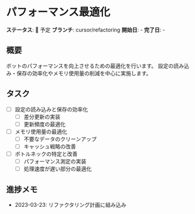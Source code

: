 # パフォーマンス最適化

**ステータス**: 📅 予定
**ブランチ**: cursor/refactoring
**開始日**: -
**完了日**: -

## 概要
ボットのパフォーマンスを向上させるための最適化を行います。
設定の読み込み・保存の効率化やメモリ使用量の削減を中心に実施します。

## タスク
- [ ] 設定の読み込みと保存の効率化
  - [ ] 差分更新の実装
  - [ ] 更新頻度の最適化
- [ ] メモリ使用量の最適化
  - [ ] 不要なデータのクリーンアップ
  - [ ] キャッシュ戦略の改善
- [ ] ボトルネックの特定と改善
  - [ ] パフォーマンス測定の実装
  - [ ] 処理速度が遅い部分の最適化

## 進捗メモ
- 2023-03-23: リファクタリング計画に組み込み 